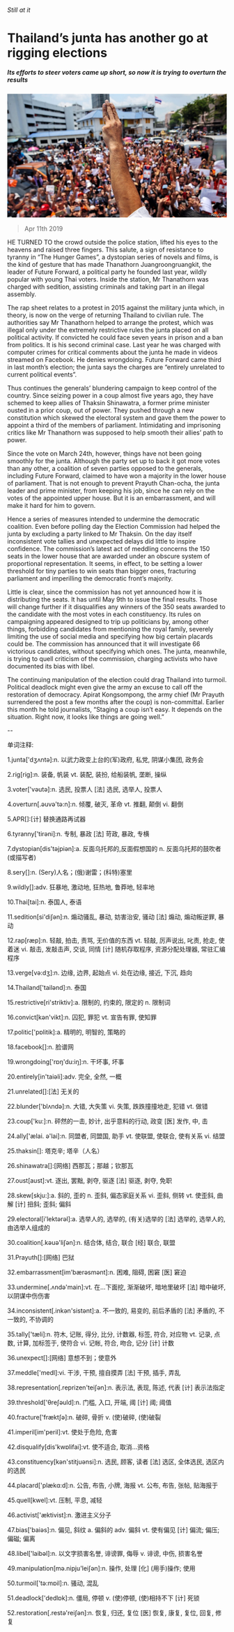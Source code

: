 ###### Still at it

# Thailand’s junta has another go at rigging elections 

##### Its efforts to steer voters came up short, so now it is trying to overturn the results 

![image](images/20190413_ASP002_0.jpg) 

> Apr 11th 2019 

HE TURNED TO the crowd outside the police station, lifted his eyes to the heavens and raised three fingers. This salute, a sign of resistance to tyranny in “The Hunger Games”, a dystopian series of novels and films, is the kind of gesture that has made Thanathorn Juangroongruangkit, the leader of Future Forward, a political party he founded last year, wildly popular with young Thai voters. Inside the station, Mr Thanathorn was charged with sedition, assisting criminals and taking part in an illegal assembly. 

The rap sheet relates to a protest in 2015 against the military junta which, in theory, is now on the verge of returning Thailand to civilian rule. The authorities say Mr Thanathorn helped to arrange the protest, which was illegal only under the extremely restrictive rules the junta placed on all political activity. If convicted he could face seven years in prison and a ban from politics. It is his second criminal case. Last year he was charged with computer crimes for critical comments about the junta he made in videos streamed on Facebook. He denies wrongdoing. Future Forward came third in last month’s election; the junta says the charges are “entirely unrelated to current political events”. 

Thus continues the generals’ blundering campaign to keep control of the country. Since seizing power in a coup almost five years ago, they have schemed to keep allies of Thaksin Shinawatra, a former prime minister ousted in a prior coup, out of power. They pushed through a new constitution which skewed the electoral system and gave them the power to appoint a third of the members of parliament. Intimidating and imprisoning critics like Mr Thanathorn was supposed to help smooth their allies’ path to power. 

Since the vote on March 24th, however, things have not been going smoothly for the junta. Although the party set up to back it got more votes than any other, a coalition of seven parties opposed to the generals, including Future Forward, claimed to have won a majority in the lower house of parliament. That is not enough to prevent Prayuth Chan-ocha, the junta leader and prime minister, from keeping his job, since he can rely on the votes of the appointed upper house. But it is an embarrassment, and will make it hard for him to govern. 

Hence a series of measures intended to undermine the democratic coalition. Even before polling day the Election Commission had helped the junta by excluding a party linked to Mr Thaksin. On the day itself inconsistent vote tallies and unexpected delays did little to inspire confidence. The commission’s latest act of meddling concerns the 150 seats in the lower house that are awarded under an obscure system of proportional representation. It seems, in effect, to be setting a lower threshold for tiny parties to win seats than bigger ones, fracturing parliament and imperilling the democratic front’s majority. 

Little is clear, since the commission has not yet announced how it is distributing the seats. It has until May 9th to issue the final results. Those will change further if it disqualifies any winners of the 350 seats awarded to the candidate with the most votes in each constituency. Its rules on campaigning appeared designed to trip up politicians by, among other things, forbidding candidates from mentioning the royal family, severely limiting the use of social media and specifying how big certain placards could be. The commission has announced that it will investigate 66 victorious candidates, without specifying which ones. The junta, meanwhile, is trying to quell criticism of the commission, charging activists who have documented its bias with libel. 

The continuing manipulation of the election could drag Thailand into turmoil. Political deadlock might even give the army an excuse to call off the restoration of democracy. Apirat Kongsompong, the army chief (Mr Prayuth surrendered the post a few months after the coup) is non-committal. Earlier this month he told journalists, “Staging a coup isn’t easy. It depends on the situation. Right now, it looks like things are going well.” 

-- 

 单词注释:

1.junta['dʒʌntә]:n. 以武力政变上台的(军)政府, 私党, 阴谋小集团, 政务会 

2.rig[rig]:n. 装备, 帆装 vt. 装配, 装扮, 给船装帆, 垄断, 操纵 

3.voter['vәutә]:n. 选民, 投票人 [法] 选民, 选举人, 投票人 

4.overturn[.әuvә'tә:n]:n. 倾覆, 破灭, 革命 vt. 推翻, 颠倒 vi. 翻倒 

5.APR[]:[计] 替换通路再试器 

6.tyranny['tirәni]:n. 专制, 暴政 [法] 苛政, 暴政, 专横 

7.dystopian[dis'tәjpiәn]:a. 反面乌托邦的,反面假想国的  n. 反面乌托邦的鼓吹者(或描写者) 

8.sery[]:n. (Sery)人名；(俄)谢雷；(科特)塞里 

9.wildly[]:adv. 狂暴地, 激动地, 狂热地, 鲁莽地, 轻率地 

10.Thai[tai]:n. 泰国人, 泰语 

11.sedition[si'diʃәn]:n. 煽动骚乱, 暴动, 妨害治安, 骚动 [法] 煽动, 煽动叛逆罪, 暴动 

12.rap[ræp]:n. 轻敲, 拍击, 责骂, 无价值的东西 vt. 轻敲, 厉声说出, 叱责, 抢走, 使着迷 vi. 敲击, 发敲击声, 交谈, 同情 [计] 随机存取程序, 资源分配处理器, 常驻汇编程序 

13.verge[vә:dʒ]:n. 边缘, 边界, 起始点 vi. 处在边缘, 接近, 下沉, 趋向 

14.Thailand['tailәnd]:n. 泰国 

15.restrictive[ri'striktiv]:a. 限制的, 约束的, 限定的 n. 限制词 

16.convict[kәn'vikt]:n. 囚犯, 罪犯 vt. 宣告有罪, 使知罪 

17.politic['pɒlitik]:a. 精明的, 明智的, 策略的 

18.facebook[]:n. 脸谱网 

19.wrongdoing['rɒŋ'du:iŋ]:n. 干坏事, 坏事 

20.entirely[in'taiәli]:adv. 完全, 全然, 一概 

21.unrelated[]:[法] 无关的 

22.blunder['blʌndә]:n. 大错, 大失策 vi. 失策, 跌跌撞撞地走, 犯错 vt. 做错 

23.coup['ku:]:n. 砰然的一击, 妙计, 出乎意料的行动, 政变 [医] 发作, 中, 击 

24.ally['ælai. ә'lai]:n. 同盟者, 同盟国, 助手 vt. 使联盟, 使联合, 使有关系 vi. 结盟 

25.thaksin[]: 塔克辛; 塔辛（人名） 

26.shinawatra[]:[网络] 西那瓦；那越；钦那瓦 

27.oust[aust]:vt. 逐出, 罢黜, 剥夺, 驱逐 [法] 驱逐, 剥夺, 免职 

28.skew[skju:]:a. 斜的, 歪的 n. 歪斜, 偏态家庭关系 vi. 歪斜, 侧转 vt. 使歪斜, 曲解 [计] 扭斜; 歪斜; 偏斜 

29.electoral[i'lektәrәl]:a. 选举人的, 选举的, (有关)选举的 [法] 选举的, 选举人的, 由选举人组成的 

30.coalition[.kәuә'liʃәn]:n. 结合体, 结合, 联合 [经] 联合, 联盟 

31.Prayuth[]:[网络] 巴狱 

32.embarrassment[im'bærәsmәnt]:n. 困难, 阻碍, 困窘 [医] 窘迫 

33.undermine[.ʌndә'main]:vt. 在...下面挖, 渐渐破坏, 暗地里破坏 [法] 暗中破坏, 以阴谋中伤伤害 

34.inconsistent[.inkәn'sistәnt]:a. 不一致的, 易变的, 前后矛盾的 [法] 矛盾的, 不一致的, 不协调的 

35.tally['tæli]:n. 符木, 记账, 得分, 比分, 计数器, 标签, 符合, 对应物 vt. 记录, 点数, 计算, 加标签于, 使符合 vi. 记帐, 符合, 吻合, 记分 [计] 计数 

36.unexpect[]:[网络] 意想不到；使意外 

37.meddle['medl]:vi. 干涉, 干预, 擅自摸弄 [法] 干预, 插手, 弄乱 

38.representation[.reprizen'teiʃәn]:n. 表示法, 表现, 陈述, 代表 [计] 表示法指定 

39.threshold['θreʃәuld]:n. 门槛, 入口, 开端, 阈 [计] 阈; 阈值 

40.fracture['fræktʃә]:n. 破碎, 骨折 v. (使)破碎, (使)破裂 

41.imperil[im'peril]:vt. 使处于危险, 危害 

42.disqualify[dis'kwɒlifai]:vt. 使不适合, 取消...资格 

43.constituency[kәn'stitjuәnsi]:n. 选民, 顾客, 读者 [法] 选区, 全体选民, 选区内的选民 

44.placard['plækɑ:d]:n. 公告, 布告, 小牌, 海报 vt. 公布, 布告, 张帖, 贴海报于 

45.quell[kwel]:vt. 压制, 平息, 减轻 

46.activist['æktivist]:n. 激进主义分子 

47.bias['baiәs]:n. 偏见, 斜纹 a. 偏斜的 adv. 偏斜 vt. 使有偏见 [计] 偏流; 偏压; 偏磁; 偏离 

48.libel['laibәl]:n. 以文字损害名誉, 诽谤罪, 侮辱 v. 诽谤, 中伤, 损害名誉 

49.manipulation[mә.nipju'leiʃәn]:n. 操作, 处理 [化] (用手)操作; 使用 

50.turmoil['tә:mɒil]:n. 骚动, 混乱 

51.deadlock['dedlɒk]:n. 僵局, 停顿 v. (使)停顿, (使)相持不下 [计] 死锁 

52.restoration[.restә'reiʃәn]:n. 恢复, 归还, 复位 [医] 恢复, 康复, 复位, 回复, 修复 

